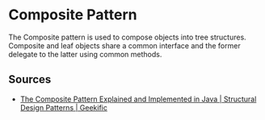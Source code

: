 # Composite Pattern

The Composite pattern is used to compose objects into tree structures.
Composite and leaf objects share a common interface and the former delegate to the latter using common methods.

## Sources

- [The Composite Pattern Explained and Implemented in Java | Structural Design Patterns | Geekific](https://www.youtube.com/watch?v=oo9AsGqnisk)